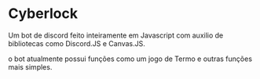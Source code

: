 # Cyberlock

Um bot de discord feito inteiramente em Javascript com auxilio de bibliotecas como Discord.JS e Canvas.JS.

o bot atualmente possui funções como um jogo de Termo e outras funções mais simples.
